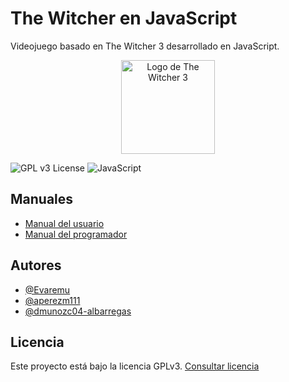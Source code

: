 # The Witcher en JavaScript

Videojuego basado en The Witcher 3 desarrollado en JavaScript.

<div align="center">
  <img src="https://dmunozc04-albarregas.github.io/videojuego/recursos/imagenes/Icono.ico" alt="Logo de The Witcher 3" width="150">
</div>

![GPL v3 License](https://img.shields.io/badge/License-GPL%20v3-blue.svg)
![JavaScript](https://img.shields.io/badge/Language-JavaScript-yellow.svg)

## Manuales

- [Manual del usuario](https://enlace-a-tu-documentacion.com)
- [Manual del programador](https://enlace-a-la-guia-de-instalacion.com)

## Autores

- [@Evaremu](https://github.com/Evaremu)
- [@aperezm111](https://github.com/aperezm111)
- [@dmunozc04-albarregas](https://github.com/dmunozc04-albarregas)

## Licencia

Este proyecto está bajo la licencia GPLv3. [Consultar licencia](https://www.gnu.org/licenses/gpl-3.0.en.html)
